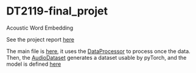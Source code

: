 # DT2119-final_projet
Acoustic Word Embedding

See the project report [here](DT2119_Report.pdf)

The main file is [here](main.py), it uses the [DataProcessor](DataProcessor.py) to process once the data. Then, the [AudioDataset](AudioDataset.py) generates a dataset usable by pyTorch, and the model is defined [here](Model.py)
